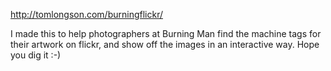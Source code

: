 http://tomlongson.com/burningflickr/

I made this to help photographers at Burning Man find the machine tags for their artwork on flickr, and show off the images in an interactive way. Hope you dig it :-)